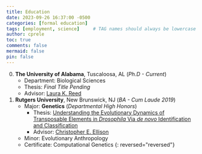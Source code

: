 ```yaml
---
title: Education
date: 2023-09-26 16:37:00 -0500
categories: [formal education]
tags: [employment, science]     # TAG names should always be lowercase
author: cprele
toc: true
comments: false
mermaid: false
pin: false
---
```



0. **The University of Alabama**, Tuscaloosa, AL (_Ph.D - Current_)
	- Department: Biological Sciences
	- Thesis: _Final Title Pending_
	- Advisor: [Laura K. Reed](https://flygxe.ua.edu)
0. **Rutgers University**, New Brunswick, NJ (_BA - Cum Laude 2019_)
	- Major: **Genetics** (_Departmental High Honors_)
		- Thesis: [Understanding the Evolutionary Dynamics of Transposable Elements in _Drosophila_ Via _de novo_ Identification and Classification](/assets/pdfs/pubs/rutgers2019_thesis-rele.pdf)
		- Advisor: [Christopher E. Ellison](https://ellisonlab.website)
	- Minor: Evolutionary Anthropology
	- Certificate: Computational Genetics
{: reversed="reversed"}
